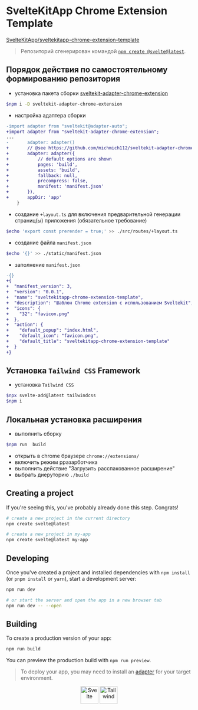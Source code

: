 # SvelteKitApp Chrome Extension Template

[SvelteKitApp/sveltekitapp-chrome-extension-template](https://github.com/SvelteKitApp/sveltekitapp-chrome-extension-template)

> Репозиторий сгенерирован командой [`npm create @svelte@latest`](https://github.com/sveltejs/kit/tree/master/packages/create-svelte).

## Порядок действия по самостоятельному формированию репозитория

- установка пакета сборки [sveltekit-adapter-chrome-extension](https://github.com/michmich112/sveltekit-adapter-chrome-extension)

```bash
$npm i -D sveltekit-adapter-chrome-extension
```

- настройка адаптера сборки

```diff
-import adapter from "sveltekit@adapter-auto";
+import adapter from "sveltekit-adapter-chrome-extension";
...
-		adapter: adapter()
+		// @see https://github.com/michmich112/sveltekit-adapter-chrome-extension
+		adapter: adapter({
+			// default options are shown
+			pages: 'build',
+			assets: 'build',
+			fallback: null,
+			precompress: false,
+			manifest: 'manifest.json'
+		}),
+		appDir: 'app'
 	}
```

- создание `+layout.ts` для включения предварительной генерации страниц(ы) приложения (обязательное требование)

```bash
$echo 'export const prerender = true;' >> ./src/routes/+layout.ts
```

- создание файла `manifest.json`

```bash
$echo '{}' >> ./static/manifest.json
```

- заполнение `manifest.json`

```diff
-{}
+{
+  "manifest_version": 3,
+  "version": "0.0.1",
+  "name": "sveltekitapp-chrome-extension-template",
+  "description": "Шаблон Chrome extension с использованием Sveltekit",
+  "icons": {
+    "32": "favicon.png"
+  },
+  "action": {
+    "default_popup": "index.html",
+    "default_icon": "favicon.png",
+    "default_title": "sveltekitapp-chrome-extension-template"
+  }
+}
```

## Установка `Tailwind CSS` Framework

- установка `Tailwind CSS`

```bash
$npx svelte-add@latest tailwindcss
$npm i
```

## Локальная установка расширения

- выполнить сборку

```bash
$npm run  build
```

- открыть в chrome браузере `chrome://extensions/`
- включить режим рразарботчика
- выполнить действие "Загрузить расспакованное расширение"
- выбрать диеруторию `./build`

## Creating a project

If you're seeing this, you've probably already done this step. Congrats!

```bash
# create a new project in the current directory
npm create svelte@latest

# create a new project in my-app
npm create svelte@latest my-app
```

## Developing

Once you've created a project and installed dependencies with `npm install` (or `pnpm install` or `yarn`), start a development server:

```bash
npm run dev

# or start the server and open the app in a new browser tab
npm run dev -- --open
```

## Building

To create a production version of your app:

```bash
npm run build
```

You can preview the production build with `npm run preview`.

> To deploy your app, you may need to install an [adapter](https://kit.svelte.dev/docs/adapters) for your target environment.

<div align="center">
<img title="Svelte" alt="Svelte"  height=48 width=48 src="https://avatars.githubusercontent.com/u/23617963?s=200&v=4"/>
<img title="Tailwind" alt="Tailwind" height=48 width=48 src="https://avatars.githubusercontent.com/u/67109815?s=200&v=4"/>
</div>
